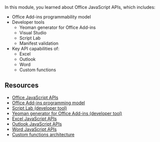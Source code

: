 In this module, you learned about Office JavaScript APIs, which includes:

- Office Add-ins programmability model
- Developer tools
  - Yeoman generator for Office Add-ins
  - Visual Studio
  - Script Lab
  - Manifest validation
- Key API capabilities of:
  - Excel
  - Outlook
  - Word
  - Custom functions

## Resources

- [Office JavaScript APIs](/office/dev/add-ins/reference/javascript-api-for-office)
- [Office Add-ins programming model](/office/dev/add-ins/develop/office-javascript-api-object-model)
- [Script Lab (developer tool)](/office/dev/add-ins/overview/explore-with-script-lab)
- [Yeoman generator for Office Add-ins (developer tool)](https://github.com/OfficeDev/generator-office)
- [Excel JavaScript APIs](/office/dev/add-ins/reference/overview/excel-add-ins-reference-overview)
- [Outlook JavaScript APIs](/outlook/add-ins/apis)
- [Word JavaScript APIs](/office/dev/add-ins/reference/overview/word-add-ins-reference-overview)
- [Custom functions architecture](/office/dev/add-ins/excel/custom-functions-architecture)
